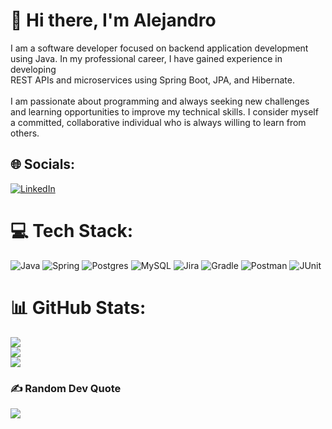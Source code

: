 # 💫 Hi there, I'm Alejandro
I am a software developer focused on backend application development <br>using Java. In my professional career, I have gained experience in developing <br>REST APIs and microservices using Spring Boot, JPA, and Hibernate.<br><br>I am passionate about programming and always seeking new challenges<br> and learning opportunities to improve my technical skills. I consider myself <br>a committed, collaborative individual who is always willing to learn from others.


## 🌐 Socials:
[![LinkedIn](https://img.shields.io/badge/LinkedIn-%230077B5.svg?logo=linkedin&logoColor=white)](https://linkedin.com/in/https://www.linkedin.com/in/alejandroa2g/) 

# 💻 Tech Stack:
![Java](https://img.shields.io/badge/java-%23ED8B00.svg?style=for-the-badge&logo=java&logoColor=white) ![Spring](https://img.shields.io/badge/spring-%236DB33F.svg?style=for-the-badge&logo=spring&logoColor=white) ![Postgres](https://img.shields.io/badge/postgres-%23316192.svg?style=for-the-badge&logo=postgresql&logoColor=white) ![MySQL](https://img.shields.io/badge/mysql-%2300f.svg?style=for-the-badge&logo=mysql&logoColor=white) ![Jira](https://img.shields.io/badge/jira-%230A0FFF.svg?style=for-the-badge&logo=jira&logoColor=white) ![Gradle](https://img.shields.io/badge/Gradle-02303A.svg?style=for-the-badge&logo=Gradle&logoColor=white) ![Postman](https://img.shields.io/badge/Postman-FF6C37?style=for-the-badge&logo=postman&logoColor=white) 
![JUnit](https://img.shields.io/badge/Junit%205-Junit%205-yellowgreen)
# 📊 GitHub Stats:
![](https://github-readme-stats.vercel.app/api?username=alejoaguilarg&theme=algolia&hide_border=false&include_all_commits=false&count_private=true)<br/>
![](https://github-readme-streak-stats.herokuapp.com/?user=alejoaguilarg&theme=algolia&hide_border=false)<br/>
![](https://github-readme-stats.vercel.app/api/top-langs/?username=alejoaguilarg&theme=algolia&hide_border=false&include_all_commits=false&count_private=true&layout=compact)

### ✍️ Random Dev Quote
![](https://quotes-github-readme.vercel.app/api?type=horizontal&theme=radical)

<!-- Proudly created with GPRM ( https://gprm.itsvg.in ) -->

